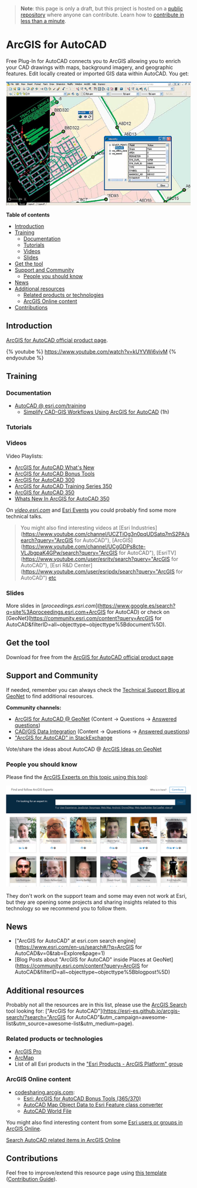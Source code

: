 > **Note**: this page is only a draft, but this project is hosted on a [public repository](https://github.com/hhkaos/awesome-arcgis) where anyone can contribute. Learn how to [contribute in less than a minute](https://github.com/hhkaos/awesome-arcgis/blob/master/CONTRIBUTING.md#contributions).

# ArcGIS for AutoCAD

Free Plug-In for AutoCAD connects you to ArcGIS allowing you to enrich your CAD drawings with maps, background imagery, and geographic features. Edit locally created or imported GIS data within AutoCAD. You get:

![Qt Developers Screenshot](../product-thumbnails/arcgis-for-autocad.png)  

<!-- START doctoc generated TOC please keep comment here to allow auto update -->
<!-- DON'T EDIT THIS SECTION, INSTEAD RE-RUN doctoc TO UPDATE -->
**Table of contents**

- [Introduction](#introduction)
- [Training](#training)
  - [Documentation](#documentation)
  - [Tutorials](#tutorials)
  - [Videos](#videos)
  - [Slides](#slides)
- [Get the tool](#get-the-tool)
- [Support and Community](#support-and-community)
  - [People you should know](#people-you-should-know)
- [News](#news)
- [Additional resources](#additional-resources)
  - [Related products or technologies](#related-products-or-technologies)
  - [ArcGIS Online content](#arcgis-online-content)
- [Contributions](#contributions)

<!-- END doctoc generated TOC please keep comment here to allow auto update -->

## Introduction

[ArcGIS for AutoCAD official product page](https://www.esri.com/en-us/arcgis/products/arcgis-for-autocad).

{% youtube %} https://www.youtube.com/watch?v=kUYVWi6vivM {% endyoutube %}

## Training

### Documentation

* [AutoCAD @ esri.com/training](https://www.esri.com/training/Bookmark/F3XT7G9PX)
    * [Simplify CAD-GIS Workflows Using ArcGIS for AutoCAD](https://www.esri.com/training/catalog/57630430851d31e02a43ee18/simplify-cad-gis-workflows-using-arcgis-for-autocad/) (1h)

### Tutorials

### Videos

Video Playlists:

* [ArcGIS for AutoCAD What's New](https://www.youtube.com/playlist?list=PLHTg8zWG0OuldsHy7uXwd_mIxQVT4-ERe)
* [ArcGIS for AutoCAD Bonus Tools](https://www.youtube.com/playlist?list=PLHTg8zWG0OunfoXfgWWSTvU0UTCFs6ebl)
* [ArcGIS for AutoCAD 300](https://www.youtube.com/playlist?list=PLHTg8zWG0OumaZbvl_jjuYguyJ-VpUfIs)
* [ArcGIS for AutoCAD Training Series 350](https://www.youtube.com/playlist?list=PLHTg8zWG0OuktrJAz1rQTEad9-HNAziqr)
* [ArcGIS for AutoCAD 350](https://www.youtube.com/playlist?list=PLHTg8zWG0Oul3BNulFH-JQyoL-X_AzNg4)
* [Whats New In ArcGIS for AutoCAD 350](https://www.youtube.com/playlist?list=PLHTg8zWG0Oum07kt_gX_WQpfp8Fns3CGz)

On [*video.esri.com*](https://www.esri.com/videos/search?q=ArcGIS%20for%20AutoCAD#?sortby=recent) and [Esri Events](https://www.youtube.com/channel/UC_yE3TatdZKAXvt_TzGJ6mw/search?query=%22ArcGIS+for+Autocad%22) you could probably find some more technical talks.

> You might also find interesting videos at [Esri Industries](https://www.youtube.com/channel/UCZTiOg3n0pqUDSatq7mS2PA/search?query="ArcGIS for AutoCAD"), [ArcGIS](https://www.youtube.com/channel/UCgGDPs8cte-VLJbgpaK4GPw/search?query="ArcGIS for AutoCAD"), [EsriTV](https://www.youtube.com/user/esritv/search?query="ArcGIS for AutoCAD"), [Esri R&D Center](https://www.youtube.com/user/esripdx/search?query="ArcGIS for AutoCAD") [etc](https://esri-es.github.io/awesome-arcgis/esri/#youtube-channels)

### Slides

More slides in [*proceedings.esri.com*](https://www.google.es/search?q=site%3Aproceedings.esri.com+ArcGIS for AutoCAD) or check on [GeoNet](https://community.esri.com/content?query=ArcGIS for AutoCAD&filterID=all~objecttype~objecttype%5Bdocument%5D).

## Get the tool

Download for free from the [ArcGIS for AutoCAD official product page](https://www.esri.com/en-us/arcgis/products/arcgis-for-autocad)


## Support and Community

If needed, remember you can always check the [Technical Support Blog at GeoNet](https://community.esri.com/groups/technical-support/blog/tags#/) to find additional resources.

**Community channels:**

* [ArcGIS for AutoCAD @ GeoNet](https://community.esri.com/groups/arcgis-for-autocad) (Content -> Questions -> [Answered questions](https://community.esri.com/groups/arcgis-for-autocad/content?filterID=contentstatus%5Bpublished%5D~objecttype~thread%5Bquestions%5D~thread%5Banswered%5D))
* [CAD/GIS Data Integration](https://community.esri.com/groups/cadgis-data-integration) (Content -> Questions -> [Answered questions](https://community.esri.com/groups/cadgis-data-integration/content?filterID=contentstatus%5Bpublished%5D~objecttype~thread%5Bquestions%5D~thread%5Banswered%5D))
* ["ArcGIS for AutoCAD" in StackExchange](https://gis.stackexchange.com/search?q=ArcGIS+for+AutoCAD)

Vote/share the ideas about AutoCAD @ [ArcGIS Ideas on GeoNet](https://community.esri.com/search.jspa?q=autocad&place=%2Fplaces%2F478947&depth=ALL)

### People you should know

Please find the [ArcGIS Experts on this topic using this tool](https://esri-es.github.io/arcgis-experts/?topic=AutoCAD):

[![ArcGIS Experts Tool Screenshot](https://github.com/esri-es/arcgis-experts/blob/master/assets/imgs/arcgis-experts-tool.png?raw=true)](https://esri-es.github.io/arcgis-experts/?topic=AutoCAD)

They don't work on the support team and some may even not work at Esri,
but they are opening some projects and sharing insights related to this
technology so we recommend you to follow them.

## News

* ["ArcGIS for AutoCAD" at esri.com search engine](https://www.esri.com/en-us/search#/?q=ArcGIS for AutoCAD&v=0&tab=Explore&page=1)
* [Blog Posts about "ArcGIS for AutoCAD" inside Places at GeoNet](https://community.esri.com/content?query=ArcGIS for AutoCAD&filterID=all~objecttype~objecttype%5Bblogpost%5D)

## Additional resources

Probably not all the resources are in this list, please use the [ArcGIS Search](https://esri-es.github.io/arcgis-search/) tool looking for: ["ArcGIS for AutoCAD"](https://esri-es.github.io/arcgis-search/?search="ArcGIS for AutoCAD"&utm_campaign=awesome-list&utm_source=awesome-list&utm_medium=page).

### Related products or technologies

* [ArcGIS Pro](../arcgis-desktop/arcgis-pro/README.md)
* [ArcMap](../arcgis-desktop/arcmap-arccatalog/README.md)
* List of all Esri products in the ["Esri Products - ArcGIS Platform" group](https://awesome-arcgis.maps.arcgis.com/home/group.html?id=663480a878724c42aef09a523a8d5139&view=list&start=1&num=20#content)

### ArcGIS Online content

* [codesharing.arcgis.com](http://codesharing.arcgis.com/):
    * [Esri: ArcGIS for AutoCAD Bonus Tools (365/370)](https://www.arcgis.com/home/item.html?id=103f4d42de804f4ab42ff498026d9ddc)
    * [AutoCAD Map Object Data to Esri Feature class converter](https://www.arcgis.com/home/item.html?id=e16850134f274aa9a3549dedfec7e4a4)
    * [AutoCAD World File](https://www.arcgis.com/home/item.html?id=735b098660f14689b90243e20fb69837)

You might also find interesting content from some [Esri users or groups in ArcGIS Online](../../../esri/README.md).

[Search AutoCAD related items in ArcGIS Online](https://esri-es.github.io/arcgis-developer-tips-and-tricks/arcgis-online/search/?q=type%3A%22CAD+Drawing%22&numResults=100&sortField=relevance&Thumbnail=generateThumbnail%28elem%29&Title=elem.title&Details=%27%3Ca+href%3D%22https%3A%2F%2Fwww.arcgis.com%2Fhome%2Fitem.html%3Fid%3D%27%2Belem.id%2B%27%22+target%3D%22_blank%22%3EDetails%3C%2Fa%3E%27&Owner=elem.owner&Type=elem.type&Views=elem.numViews)

## Contributions

Feel free to improve/extend this resource page using [this template](https://github.com/hhkaos/awesome-arcgis/blob/master/templates/PRODUCT_PAGE_TEMPLATE.md) ([Contribution Guide](https://github.com/hhkaos/awesome-arcgis/blob/master/CONTRIBUTING.md)).
